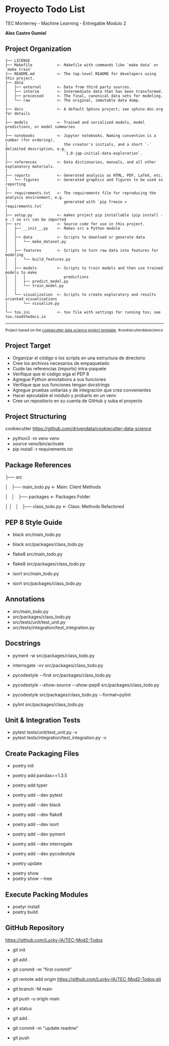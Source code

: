 # Proyecto Todo List

TEC Monterrey - Machine Learning - Entregable Modulo 2

**Alex Castro Gumiel**

## Project Organization

    ├── LICENSE
    ├── Makefile           <- Makefile with commands like `make data` or `make train`
    ├── README.md          <- The top-level README for developers using this project.
    ├── data
    │   ├── external       <- Data from third party sources.
    │   ├── interim        <- Intermediate data that has been transformed.
    │   ├── processed      <- The final, canonical data sets for modeling.
    │   └── raw            <- The original, immutable data dump.
    │
    ├── docs               <- A default Sphinx project; see sphinx-doc.org for details
    │
    ├── models             <- Trained and serialized models, model predictions, or model summaries
    │
    ├── notebooks          <- Jupyter notebooks. Naming convention is a number (for ordering),
    │                         the creator's initials, and a short `-` delimited description, e.g.
    │                         `1.0-jqp-initial-data-exploration`.
    │
    ├── references         <- Data dictionaries, manuals, and all other explanatory materials.
    │
    ├── reports            <- Generated analysis as HTML, PDF, LaTeX, etc.
    │   └── figures        <- Generated graphics and figures to be used in reporting
    │
    ├── requirements.txt   <- The requirements file for reproducing the analysis environment, e.g.
    │                         generated with `pip freeze > requirements.txt`
    │
    ├── setup.py           <- makes project pip installable (pip install -e .) so src can be imported
    ├── src                <- Source code for use in this project.
    │   ├── __init__.py    <- Makes src a Python module
    │   │
    │   ├── data           <- Scripts to download or generate data
    │   │   └── make_dataset.py
    │   │
    │   ├── features       <- Scripts to turn raw data into features for modeling
    │   │   └── build_features.py
    │   │
    │   ├── models         <- Scripts to train models and then use trained models to make
    │   │   │                 predictions
    │   │   ├── predict_model.py
    │   │   └── train_model.py
    │   │
    │   └── visualization  <- Scripts to create exploratory and results oriented visualizations
    │       └── visualize.py
    │
    └── tox.ini            <- tox file with settings for running tox; see tox.readthedocs.io


--------

<p><small>Project based on the <a target="_blank" href="https://drivendata.github.io/cookiecutter-data-science/">cookiecutter data science project template</a>. #cookiecutterdatascience</small></p>



## Project Target 

- Organizar el código o los scripts en una estructura de directorio
- Cree los archivos necesarios de empaquetado
- Cuide las referencias (imports) intra-paquete
- Verifique que el código siga el PEP 8
- Agregue Python annotations a sus funciones
- Verifique que sus funciones tengan docstrings
- Agregue pruebas unitarias y de integración que crea convenientes
- Hacer ejecutable el módulo y probarlo en un venv
- Cree un repositorio en su cuenta de GitHub y suba el proyecto

## Project Structuring

cookiecutter https://github.com/drivendata/cookiecutter-data-science

- python3 -m venv venv
- source venv/bin/activate
- pip install -r requirements.txt

## Package References

   ├── src

   │   ├── main_todo.py                 <- Main: Client Methods

   │   │   ├── packages                 <- Packages Folder

   │   │   │   ├── class_todo.py        <- Class: Methods Refactored

## PEP 8 Style Guide

- black src/main_todo.py 
- black src/packages/class_todo.py 

- flake8 src/main_todo.py
- flake8 src/packages/class_todo.py 

- isort src/main_todo.py 
- isort src/packages/class_todo.py 

## Annotations 

- src/main_todo.py 
- src/packages/class_todo.py 
- src/tests/unit/test_unit.py 
- src/tests/integration/test_integration.py 

## Docstrings

<!-- pip install git+https://github.com/dadadel/pyment.git -->
- pyment -w src/packages/class_todo.py

- interrogate -vv src/packages/class_todo.py

- pycodestyle --first src/packages/class_todo.py
- pycodestyle --show-source --show-pep8 src/packages/class_todo.py
- pycodestyle src/packages/class_todo.py --format=pylint

- pylint src/packages/class_todo.py

## Unit & Integration Tests

- pytest tests/unit/test_unit.py -v
- pytest tests/integration/test_integration.py -v

## Create Packaging Files

<!-- pipx install poetry -->
- poetry init

- poetry add pandas==1.3.5
- poetry add typer
- poetry add --dev pytest
- poetry add --dev black
- poetry add --dev flake8
- poetry add --dev isort
- poetry add --dev pyment
- poetry add --dev interrogate
- poetry add --dev pycodestyle

- poetry update
<!-- poetry remove <library-name> -->

- poetry show
- poetry show --tree

## Execute Packing Modules 

- poetyr install
- poetry build

## GitHub Repository

https://github.com/Lucky-IA/TEC-Mod2-Todos

- git init
- git add .
- git commit -m "first commit"

- git remote add origin https://github.com/Lucky-IA/TEC-Mod2-Todos.git
- git branch -M main
- git push -u origin main

- git status
- git add .
- git commit -m "update readme"
- git push

